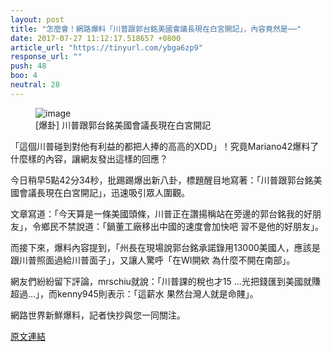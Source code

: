 ```yaml
---
layout: post
title: "怎麼會！網路爆料「川普跟郭台銘美國會議長現在白宮開記」，內容竟然是⋯⋯"
date: 2017-07-27 11:12:17.518657 +0800
article_url: "https://tinyurl.com/ybga6zp9"
response_url: ""
push: 48
boo: 4
neutral: 28
---
```


<figure>
<img src="https://scontent-tpe1-1.xx.fbcdn.net/v/t15.0-10/20482852_1385844381503291_4432210459092844544_n.jpg?oh=ee6f9e2952753dba3c8533a916aa8bb0&oe=5A363C42" alt="image">
<figcaption>
[爆卦] 川普跟郭台銘美國會議長現在白宮開記
</figcaption>
</figure>

「這個川普碰到對他有利益的都把人捧的高高的XDD」！究竟Mariano42爆料了什麼樣的內容，讓網友發出這樣的回應？

今日稍早5點42分34秒，批踢踢爆出新八卦，標題醒目地寫著：「川普跟郭台銘美國會議長現在白宮開記」，迅速吸引眾人圍觀。

文章寫道：「今天算是一條美國頭條，川普正在讚揚稱站在旁邊的郭台銘我的好朋友」，令鄉民不禁說道：「鍋董工廠移出中國的速度會加快吧 習不是他的好朋友」。

而接下來，爆料內容提到，「州長在現場說郭台銘承諾錄用13000美國人，應該是跟川普照面過給川普面子」，又讓人驚呼「在WI開欸 為什麼不開在南部」。

網友們紛紛留下評論，mrschiu就說：「川普課的稅也才15 ...光把錢匯到美國就賺超過...」，而kenny945則表示：「這薪水      果然台灣人就是命賤」。

網路世界新鮮爆料，記者快抄與您一同關注。

<a href = "https://www.ptt.cc/bbs/Gossiping/M.1501105358.A.DCA.html">原文連結</a>

